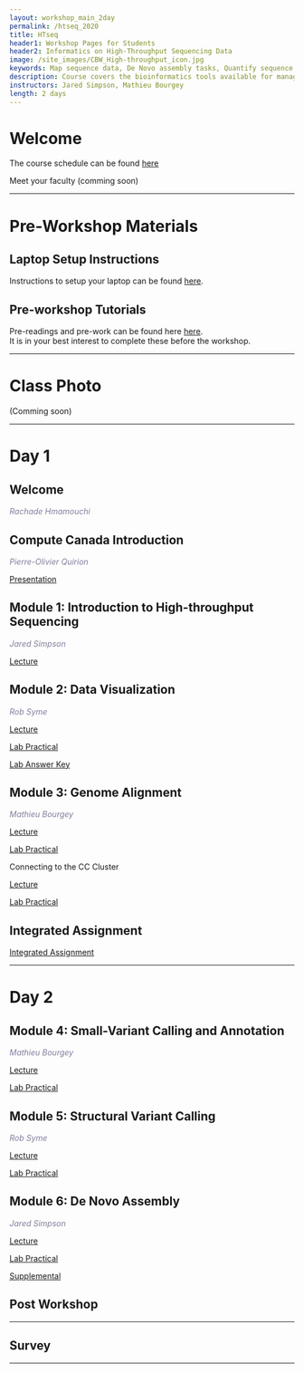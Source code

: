 ```yaml
---
layout: workshop_main_2day
permalink: /htseq_2020
title: HTseq
header1: Workshop Pages for Students
header2: Informatics on High-Throughput Sequencing Data
image: /site_images/CBW_High-throughput_icon.jpg
keywords: Map sequence data, De Novo assembly tasks, Quantify sequence data
description: Course covers the bioinformatics tools available for managing and interpreting high-throughput sequencing data, where the focus is on Illumina reads although information is applicable to all sequencer reads. 
instructors: Jared Simpson, Mathieu Bourgey
length: 2 days
---
```


# Welcome <a id="welcome"></a>


The course schedule can be found [here](https://bioinformaticsdotca.github.io/htseq_2020_schedule)

Meet your faculty (comming soon)
  

***

# Pre-Workshop Materials <a id="preworkshop"></a>

## Laptop Setup Instructions

Instructions to setup your laptop can be found [here](https://bioinformaticsdotca.github.io/htseq_2020_installation).

## Pre-workshop Tutorials

Pre-readings and pre-work can be found here [here](https://bioinformaticsdotca.github.io/htseq_2020_prework).  
It is in your best interest to complete these before the workshop.

***

# Class Photo
 
(Comming soon)

***

# Day 1 <a id="day1"></a>

## Welcome

*<font color="#827e9c">Rachade Hmamouchi</font>*

## Compute Canada Introduction

*<font color="#827e9c">Pierre-Olivier Quirion</font>* 

[Presentation]( https://tinyurl.com/cbwcq0709)


## Module 1: Introduction to High-throughput Sequencing

*<font color="#827e9c">Jared Simpson</font>* 

[Lecture]()

## Module 2: Data Visualization

*<font color="#827e9c">Rob Syme</font>* 

[Lecture]()

[Lab Practical](https://bioinformaticsdotca.github.io/htseq_2020_module2_lab)

[Lab Answer Key](https://bioinformaticsdotca.github.io/htseq_2020_module2_lab_answers)   
  

## Module 3: Genome Alignment

*<font color="#827e9c">Mathieu Bourgey</font>* 

[Lecture](https://drive.google.com/file/d/1mD0tmJlTMELSOSrDY-4Z8RIT5kNabgE9/view?usp=sharing)

[Lab Practical](https://bioinformaticsdotca.github.io/htseq_2020_module3_lab) 

Connecting to the CC Cluster 

[Lecture](https://drive.google.com/file/d/1XR6GH_nqNB3BAtsPkZtiy6MRvG-CtMvW/view?usp=sharing)

[Lab Practical](https://github.com/bioinformatics-ca/HTseq_2020/blob/master/CC_cloud.md)

## Integrated Assignment

[Integrated Assignment]()    

***

# Day 2 <a id="day2"></a>

## Module 4: Small-Variant Calling and Annotation

*<font color="#827e9c">Mathieu Bourgey</font>* 

[Lecture]()

[Lab Practical](https://bioinformaticsdotca.github.io/htseq_2020_module4_lab)  

## Module 5: Structural Variant Calling

*<font color="#827e9c">Rob Syme</font>* 

[Lecture]()

[Lab Practical](https://bioinformaticsdotca.github.io/htseq_2020_module5_lab)  

## Module 6: De Novo Assembly

*<font color="#827e9c">Jared Simpson</font>* 

[Lecture]()

[Lab Practical](https://bioinformaticsdotca.github.io/htseq_2020_module6_lab)

[Supplemental](https://bioinformaticsdotca.github.io/htseq_2020_module6_lab_supplement)

## Post Workshop 
***

## Survey
***



  
  

